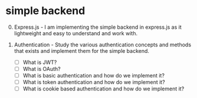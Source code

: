 # simple backend

  0. Express.js
    - I am implementing the simple backend in express.js as it lightweight and easy to understand and work with.

  1. Authentication
    - Study the various authentication concepts and methods that exists and implement them for the simple backend.
      - [ ] What is JWT?
      - [ ] What is OAuth?
      - [ ] What is basic authentication and how do we implement it?
      - [ ] What is token authentication and how do we implement it?
      - [ ] What is cookie based authentication and how do we implement it?